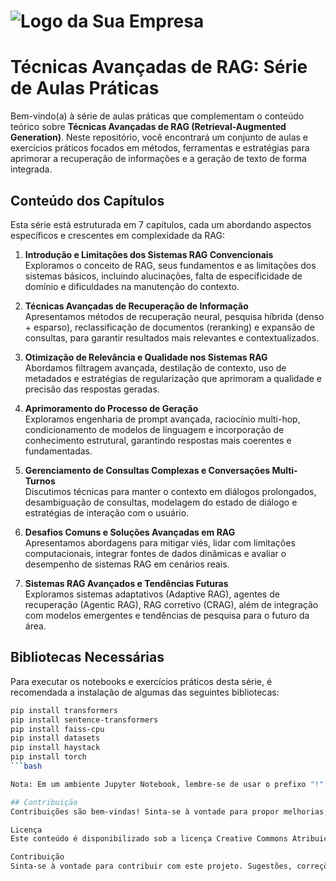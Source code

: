 # ![Logo da Sua Empresa](https://scoras.com.br/wp-content/uploads/2024/09/Scoras_academy.png)

# Técnicas Avançadas de RAG: Série de Aulas Práticas

Bem-vindo(a) à série de aulas práticas que complementam o conteúdo teórico sobre **Técnicas Avançadas de RAG (Retrieval-Augmented Generation)**. Neste repositório, você encontrará um conjunto de aulas e exercícios práticos focados em métodos, ferramentas e estratégias para aprimorar a recuperação de informações e a geração de texto de forma integrada.

## Conteúdo dos Capítulos

Esta série está estruturada em 7 capítulos, cada um abordando aspectos específicos e crescentes em complexidade da RAG:

1. **Introdução e Limitações dos Sistemas RAG Convencionais**  
   Exploramos o conceito de RAG, seus fundamentos e as limitações dos sistemas básicos, incluindo alucinações, falta de especificidade de domínio e dificuldades na manutenção do contexto.

2. **Técnicas Avançadas de Recuperação de Informação**  
   Apresentamos métodos de recuperação neural, pesquisa híbrida (denso + esparso), reclassificação de documentos (reranking) e expansão de consultas, para garantir resultados mais relevantes e contextualizados.

3. **Otimização de Relevância e Qualidade nos Sistemas RAG**  
   Abordamos filtragem avançada, destilação de contexto, uso de metadados e estratégias de regularização que aprimoram a qualidade e precisão das respostas geradas.

4. **Aprimoramento do Processo de Geração**  
   Exploramos engenharia de prompt avançada, raciocínio multi-hop, condicionamento de modelos de linguagem e incorporação de conhecimento estrutural, garantindo respostas mais coerentes e fundamentadas.

5. **Gerenciamento de Consultas Complexas e Conversações Multi-Turnos**  
   Discutimos técnicas para manter o contexto em diálogos prolongados, desambiguação de consultas, modelagem do estado de diálogo e estratégias de interação com o usuário.

6. **Desafios Comuns e Soluções Avançadas em RAG**  
   Apresentamos abordagens para mitigar viés, lidar com limitações computacionais, integrar fontes de dados dinâmicas e avaliar o desempenho de sistemas RAG em cenários reais.

7. **Sistemas RAG Avançados e Tendências Futuras**  
   Exploramos sistemas adaptativos (Adaptive RAG), agentes de recuperação (Agentic RAG), RAG corretivo (CRAG), além de integração com modelos emergentes e tendências de pesquisa para o futuro da área.

## Bibliotecas Necessárias

Para executar os notebooks e exercícios práticos desta série, é recomendada a instalação de algumas das seguintes bibliotecas:

```bash
pip install transformers
pip install sentence-transformers
pip install faiss-cpu
pip install datasets
pip install haystack
pip install torch
```bash

Nota: Em um ambiente Jupyter Notebook, lembre-se de usar o prefixo "!" antes dos comandos acima. Por exemplo: !pip install transformers

## Contribuição
Contribuições são bem-vindas! Sinta-se à vontade para propor melhorias, correções e novos exemplos abrindo issues ou pull requests.

Licença
Este conteúdo é disponibilizado sob a licença Creative Commons Atribuição (CC-BY). Isso significa que qualquer pessoa pode utilizar, modificar e redistribuir este conteúdo, inclusive para fins comerciais, contanto que seja citada a fonte original. Para mais detalhes, consulte o arquivo LICENSE.

Contribuição
Sinta-se à vontade para contribuir com este projeto. Sugestões, correções e melhorias são bem-vindas. Abra issues ou pull requests para propor alterações.
